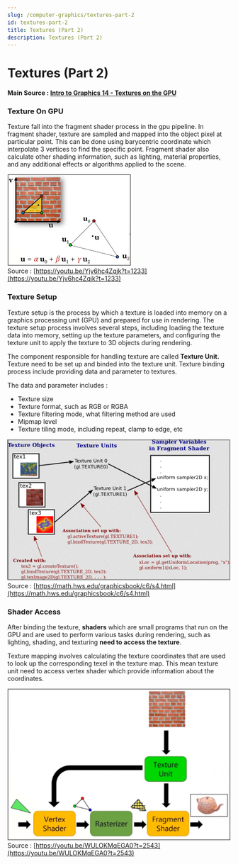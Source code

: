 ```yaml
---
slug: /computer-graphics/textures-part-2
id: textures-part-2
title: Textures (Part 2)
description: Textures (Part 2)
---
```


# Textures (Part 2)

**Main Source : [Intro to Graphics 14 - Textures on the GPU](https://youtu.be/WULOKMqEGA0)**

### Texture On GPU

Texture fall into the fragment shader process in the gpu pipeline. In fragment shader, texture are sampled and mapped into the object pixel at particular point. This can be done using barycentric coordinate which interpolate 3 vertices to find the specific point. Fragment shader also calculate other shading information, such as lighting, material properties, and any additional effects or algorithms applied to the scene.

![A triangle with 3 vertices is mapped onto texture](./texture-on-gpu.png)  
Source : [https://youtu.be/Yjv6hc4Zqjk?t=1233](https://youtu.be/Yjv6hc4Zqjk?t=1233)

### Texture Setup

Texture setup is the process by which a texture is loaded into memory on a graphics processing unit (GPU) and prepared for use in rendering. The texture setup process involves several steps, including loading the texture data into memory, setting up the texture parameters, and configuring the texture unit to apply the texture to 3D objects during rendering.

The component responsible for handling texture are called **Texture Unit.** Texture need to be set up and binded into the texture unit. Texture binding process include providing data and parameter to textures.

The data and parameter includes :

- Texture size
- Texture format, such as RGB or RGBA
- Texture filtering mode, what filtering method are used
- Mipmap level
- Texture tiling mode, including repeat, clamp to edge, etc

![Process of texture setup](./texture-setup.png)  
Source : [https://math.hws.edu/graphicsbook/c6/s4.html](https://math.hws.edu/graphicsbook/c6/s4.html)

### Shader Access

After binding the texture, **shaders** which are small programs that run on the GPU and are used to perform various tasks during rendering, such as lighting, shading, and texturing **need to access the texture**.

Texture mapping involves calculating the texture coordinates that are used to look up the corresponding texel in the texture map. This mean texture unit need to access vertex shader which provide information about the coordinates.

![Showing GPU pipeline consisting vertex shader, rasterizer, and fragment shader. Texture unit is in fragment shader but it points to vertex shader](./texture-unit-access.png)  
Source : [https://youtu.be/WULOKMqEGA0?t=2543](https://youtu.be/WULOKMqEGA0?t=2543)
